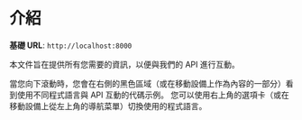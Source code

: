 # 介紹



<aside>
    <strong>基礎 URL</strong>: <code>http://localhost:8000</code>
</aside>

本文件旨在提供所有您需要的資訊，以便與我們的 API 進行互動。

<aside>當您向下滾動時，您會在右側的黑色區域（或在移動設備上作為內容的一部分）看到使用不同程式語言與 API 互動的代碼示例。
您可以使用右上角的選項卡（或在移動設備上從左上角的導航菜單）切換使用的程式語言。</aside>

